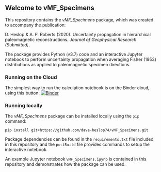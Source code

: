 ## Welcome to vMF_Specimens
This repository contains the *vMF_Specimens* package, which was created to accompany the publication:

D. Heslop & A. P. Roberts (2020). Uncertainty propagation in hierarchical paleomagnetic reconstructions. *Journal of Geophysical Research (Submitted)*.

The package provides Python (v3.7) code and an interactive Jupyter notebook to perform uncertainty propagation when averaging Fisher (1953) distributions as applied to paleomagnetic specimen directions. 

### Running on the Cloud
The simplest way to run the calculation notebook is on the Binder cloud, using this button: [![Binder](https://mybinder.org/badge_logo.svg)](https://mybinder.org/v2/gh/dave-heslop74/vMF_Specimens/master?urlpath=%2Fapps%2FvMF_Specimens.ipynb)

### Running locally
The *vMF_Specimens* package can be installed locally using the ```pip``` command:

```pip install git+https://github.com/dave-heslop74/vMF_Specimens.git```

Package dependencies can be found in the ```requirements.txt``` file included in this repository and the ```postBuild``` file provides commands to setup the interactive notebook.

An example Jupyter notebook ```vMF_Specimens.ipynb``` is contained in this repository and demonstrates how the package can be used.
